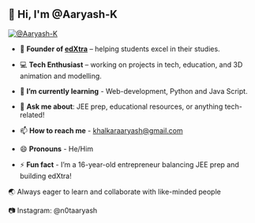 ## 👋 Hi, I'm @Aaryash-K

[![@Aaryash-K](https://edxtra.online/?lines=Founder+Of+edXtra;Web+Devloper;3D+Animator;Tech+Enthusiast)](https://git.io/typing-svg)


- 🚀  **Founder of [edXtra](https://edxtra.online/)** – helping students excel in their studies.
- 💻  **Tech Enthusiast** – working on projects in tech, education, and 3D animation and modelling.
- 🌱  **I’m currently learning** - Web-development, Python and Java Script.
- 💬  **Ask me about**: JEE prep, educational resources, or anything tech-related!

- 📫 **How to reach me** - khalkaraaryash@gmail.com
- 😄 **Pronouns** - He/Him
- ⚡ **Fun fact** - I’m a 16-year-old entrepreneur balancing JEE prep and building edXtra!

🌏  Always eager to learn and collaborate with like-minded people

📷 Instagram: @n0taaryash
